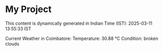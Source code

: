 # My Project

This content is dynamically generated in Indian Time (IST): 2025-03-11 13:55:33 IST


Current Weather in Coimbatore:
Temperature: 30.88 °C
Condition: broken clouds
